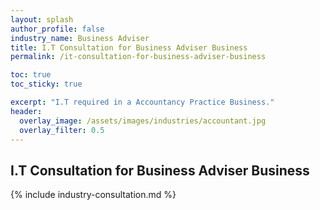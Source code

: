 ```yaml
---
layout: splash 
author_profile: false 
industry_name: Business Adviser
title: I.T Consultation for Business Adviser Business
permalink: /it-consultation-for-business-adviser-business

toc: true
toc_sticky: true

excerpt: "I.T required in a Accountancy Practice Business."
header:
  overlay_image: /assets/images/industries/accountant.jpg
  overlay_filter: 0.5 
---
```


## I.T Consultation for Business Adviser Business

{% include industry-consultation.md %}
